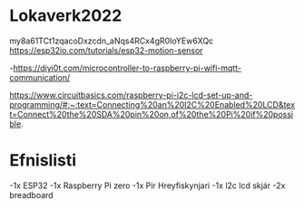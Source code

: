 # Lokaverk2022
my8a61TCt1zqacoDxzcdn_aNqs4RCx4gR0IoYEw6XQc
https://esp32io.com/tutorials/esp32-motion-sensor


-https://diyi0t.com/microcontroller-to-raspberry-pi-wifi-mqtt-communication/

https://www.circuitbasics.com/raspberry-pi-i2c-lcd-set-up-and-programming/#:~:text=Connecting%20an%20I2C%20Enabled%20LCD&text=Connect%20the%20SDA%20pin%20on,of%20the%20Pi%20if%20possible.

<h1>Efnislisti</h1>
-1x ESP32
-1x Raspberry Pi zero
-1x Pir Hreyfiskynjari
-1x l2c lcd skjár
-2x breadboard
